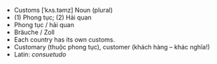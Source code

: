 - Customs [ˈkʌs.təmz] Noun (plural)  
- (1) Phong tục; (2) Hải quan  
- Phong tục / hải quan  
- Bräuche / Zoll  
- Each country has its own customs.  
- Customary (thuộc phong tục), customer (khách hàng – khác nghĩa!)  
- Latin: *consuetudo*